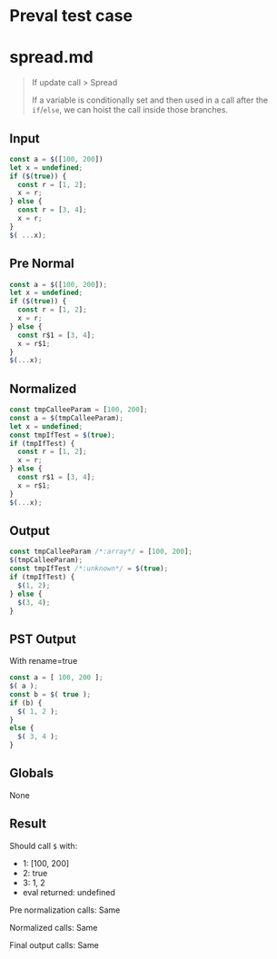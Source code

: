 # Preval test case

# spread.md

> If update call > Spread
>
> If a variable is conditionally set and then used in a call after the `if`/`else`, we can hoist the call inside those branches.

## Input

`````js filename=intro
const a = $([100, 200])
let x = undefined;
if ($(true)) {
  const r = [1, 2];
  x = r;
} else {
  const r = [3, 4];
  x = r;
}
$( ...x);
`````

## Pre Normal


`````js filename=intro
const a = $([100, 200]);
let x = undefined;
if ($(true)) {
  const r = [1, 2];
  x = r;
} else {
  const r$1 = [3, 4];
  x = r$1;
}
$(...x);
`````

## Normalized


`````js filename=intro
const tmpCalleeParam = [100, 200];
const a = $(tmpCalleeParam);
let x = undefined;
const tmpIfTest = $(true);
if (tmpIfTest) {
  const r = [1, 2];
  x = r;
} else {
  const r$1 = [3, 4];
  x = r$1;
}
$(...x);
`````

## Output


`````js filename=intro
const tmpCalleeParam /*:array*/ = [100, 200];
$(tmpCalleeParam);
const tmpIfTest /*:unknown*/ = $(true);
if (tmpIfTest) {
  $(1, 2);
} else {
  $(3, 4);
}
`````

## PST Output

With rename=true

`````js filename=intro
const a = [ 100, 200 ];
$( a );
const b = $( true );
if (b) {
  $( 1, 2 );
}
else {
  $( 3, 4 );
}
`````

## Globals

None

## Result

Should call `$` with:
 - 1: [100, 200]
 - 2: true
 - 3: 1, 2
 - eval returned: undefined

Pre normalization calls: Same

Normalized calls: Same

Final output calls: Same
